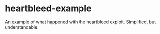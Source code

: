 # heartbleed-example
An example of what happened with the heartbleed exploit. Simplified, but understandable.
